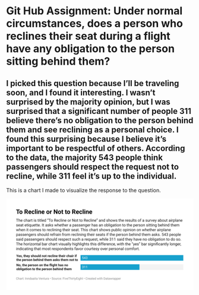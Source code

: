 # Git Hub Assignment: Under normal circumstances, does a person who reclines their seat during a flight have any obligation to the person sitting behind them?

## I picked this question because I’ll be traveling soon, and I found it interesting. I wasn’t surprised by the majority opinion, but I was surprised that a significant number of people 311 believe there’s no obligation to the person behind them and see reclining as a personal choice. I found this surprising because I believe it’s important to be respectful of others. According to the data, the majority 543 people think passengers should respect the request not to recline, while 311 feel it’s up to the individual.

This is a chart I made to visualize the response to the question. 

![This is a data wrapper chart](YgQE0-to-recline-or-not-to-recline.png)
